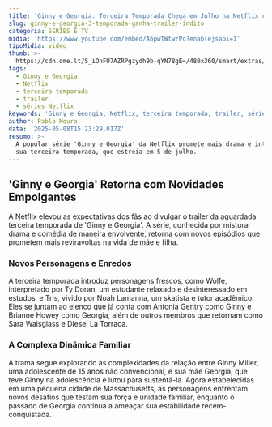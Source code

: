 ```yaml
---
title: 'Ginny e Georgia: Terceira Temporada Chega em Julho na Netflix com Novo Trailer'
slug: ginny-e-georgia-3-temporada-ganha-trailer-indito
categoria: SÉRIES E TV
midia: 'https://www.youtube.com/embed/A6pwTWtwrPc?enablejsapi=1'
tipoMidia: video
thumb: >-
  https://cdn.ome.lt/S_iOnFU7AZRPgzydh9b-qYN78gE=/480x360/smart/extras/conteudos/omelete_THUMB_-_2025-05-08T113011.926.png
tags:
  - Ginny e Georgia
  - Netflix
  - terceira temporada
  - trailer
  - séries Netflix
keywords: 'Ginny e Georgia, Netflix, terceira temporada, trailer, séries Netflix'
author: Pablo Moura
data: '2025-05-08T15:23:29.017Z'
resumo: >-
  A popular série 'Ginny e Georgia' da Netflix promete mais drama e intrigas em
  sua terceira temporada, que estreia em 5 de julho.
---
```


## 'Ginny e Georgia' Retorna com Novidades Empolgantes

A Netflix elevou as expectativas dos fãs ao divulgar o trailer da aguardada terceira temporada de 'Ginny e Georgia'. A série, conhecida por misturar drama e comédia de maneira envolvente, retorna com novos episódios que prometem mais reviravoltas na vida de mãe e filha.

### Novos Personagens e Enredos

A terceira temporada introduz personagens frescos, como Wolfe, interpretado por Ty Doran, um estudante relaxado e desinteressado em estudos, e Tris, vivido por Noah Lamanna, um skatista e tutor acadêmico. Eles se juntam ao elenco que já conta com Antonia Gentry como Ginny e Brianne Howey como Georgia, além de outros membros que retornam como Sara Waisglass e Diesel La Torraca.

### A Complexa Dinâmica Familiar

A trama segue explorando as complexidades da relação entre Ginny Miller, uma adolescente de 15 anos não convencional, e sua mãe Georgia, que teve Ginny na adolescência e lutou para sustentá-la. Agora estabelecidas em uma pequena cidade de Massachusetts, as personagens enfrentam novos desafios que testam sua força e unidade familiar, enquanto o passado de Georgia continua a ameaçar sua estabilidade recém-conquistada.
